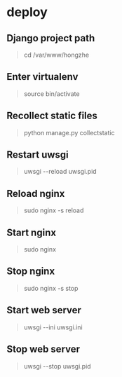 # deploy
## Django project path
>cd /var/www/hongzhe
## Enter virtualenv
>source bin/activate
## Recollect static files
>python manage.py collectstatic
## Restart uwsgi
>uwsgi --reload uwsgi.pid
## Reload nginx
>sudo nginx -s reload
## Start nginx
>sudo nginx
## Stop nginx
>sudo nginx -s stop
## Start web server
>uwsgi --ini uwsgi.ini
## Stop web server
>uwsgi --stop uwsgi.pid

